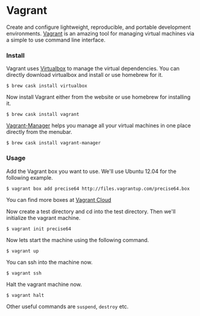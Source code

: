 # Vagrant

Create and configure lightweight, reproducible, and portable development environments. [Vagrant](http://www.vagrantup.com/) is an amazing tool for managing virtual machines via a simple to use command line interface.

### Install

Vagrant uses [Virtualbox](https://www.virtualbox.org/) to manage the virtual dependencies. You can directly download virtualbox and install or use homebrew for it.

    $ brew cask install virtualbox

Now install Vagrant either from the website or use homebrew for installing it.

    $ brew cask install vagrant

[Vagrant-Manager](http://vagrantmanager.com/) helps you manage all your virtual machines in one place directly from the menubar.

    $ brew cask install vagrant-manager

### Usage

Add the Vagrant box you want to use. We'll use Ubuntu 12.04 for the following example.

    $ vagrant box add precise64 http://files.vagrantup.com/precise64.box

You can find more boxes at [Vagrant Cloud](https://vagrantcloud.com)

Now create a test directory and cd into the test directory. Then we'll initialize the vagrant machine.

    $ vagrant init precise64

Now lets start the machine using the following command.

    $ vagrant up

You can ssh into the machine now.

    $ vagrant ssh

Halt the vagrant machine now.

    $ vagrant halt

Other useful commands are `suspend`, `destroy` etc.

